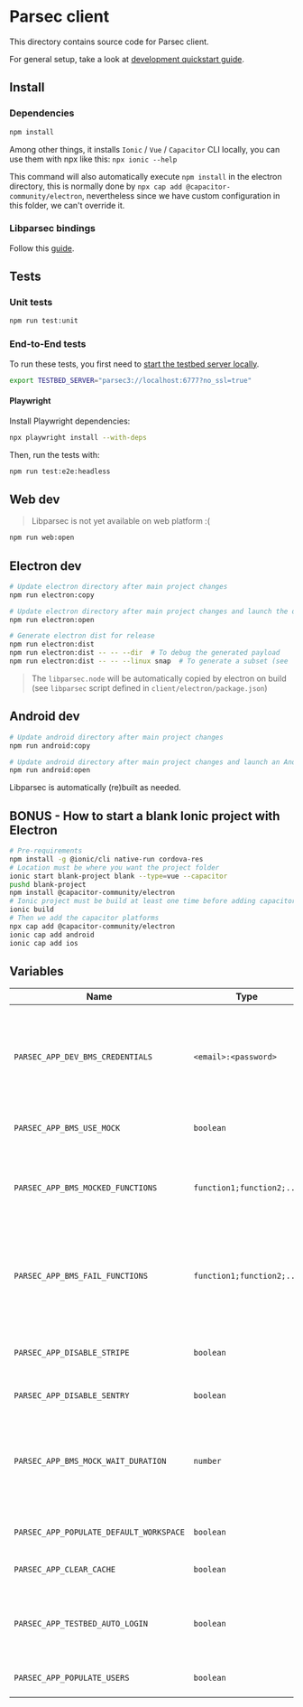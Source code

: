 # Parsec client

This directory contains source code for Parsec client.

For general setup, take a look at [development quickstart guide](../docs/development/README.md#Hacking-the-clients).

## Install

### Dependencies

```bash
npm install
```

Among other things, it installs `Ionic` / `Vue` / `Capacitor` CLI locally, you can use them with npx like this: `npx ionic --help`

This command will also automatically execute `npm install` in the electron directory, this is normally done by `npx cap add @capacitor-community/electron`, nevertheless since we have custom configuration in this folder, we can't override it.

### Libparsec bindings

Follow this [guide](../bindings/README.md).

## Tests

### Unit tests

```bash
npm run test:unit
```

### End-to-End tests

To run these tests, you first need to [start the testbed server locally](../docs/development/README.md#starting-the-testbed-server).

```bash
export TESTBED_SERVER="parsec3://localhost:6777?no_ssl=true"
```

#### Playwright

Install Playwright dependencies:

```bash
npx playwright install --with-deps
```

Then, run the tests with:

```bash
npm run test:e2e:headless
```

## Web dev

> Libparsec is not yet available on web platform :(

```bash
npm run web:open
```

## Electron dev

```bash
# Update electron directory after main project changes
npm run electron:copy

# Update electron directory after main project changes and launch the desktop app
npm run electron:open

# Generate electron dist for release
npm run electron:dist
npm run electron:dist -- -- --dir  # To debug the generated payload
npm run electron:dist -- -- --linux snap  # To generate a subset (see `npx electron-builder build --help`)
```

> The `libparsec.node` will be automatically copied by electron on build (see
> `libparsec` script defined in `client/electron/package.json`)

## Android dev

```bash
# Update android directory after main project changes
npm run android:copy

# Update android directory after main project changes and launch an Android Studio project
npm run android:open
```

Libparsec is automatically (re)built as needed.

<!-- TODO: iOS platform not yet available
## iOS dev

```bash
# In /client
# Update iOS folder after main project changes
npm run ios:copy
# ----
# Update iOS folder after main project changes and launch a XCode project
npm run ios:open
``` -->

## BONUS - How to start a blank Ionic project with Electron

```bash
# Pre-requirements
npm install -g @ionic/cli native-run cordova-res
# Location must be where you want the project folder
ionic start blank-project blank --type=vue --capacitor
pushd blank-project
npm install @capacitor-community/electron
# Ionic project must be build at least one time before adding capacitor plugins
ionic build
# Then we add the capacitor platforms
npx cap add @capacitor-community/electron
ionic cap add android
ionic cap add ios
```

## Variables

| Name                                    | Type                      | Description                                                                             | Remark                                                                                          |
| --------------------------------------- | ------------------------- | --------------------------------------------------------------------------------------- | ----------------------------------------------------------------------------------------------- |
| `PARSEC_APP_DEV_BMS_CREDENTIALS`        | `<email>:<password>`      | Used as default login credentials for the BMS                                           | Only for development purposes! Avoid using `:` in your password as it will mess up the parsing. |
| `PARSEC_APP_BMS_USE_MOCK`               | `boolean`                 | Used to mock calls to the BMS                                                           | Only for development purposes!                                                                  |
| `PARSEC_APP_BMS_MOCKED_FUNCTIONS `      | `function1;function2;...` | Comma-separated list of functions from the BMS API to mock                              | Only for development purposes!                                                                  |
| `PARSEC_APP_BMS_FAIL_FUNCTIONS `        | `function1;function2;...` | Comma-separated list of functions from the BMS API that should fail if mocked           | Only for development purposes!                                                                  |
| `PARSEC_APP_DISABLE_STRIPE`             | `boolean`                 | Disable Stripe and hide the customer area                                               |                                                                                                 |
| `PARSEC_APP_DISABLE_SENTRY`             | `boolean`                 | Disable Sentry                                                                          |                                                                                                 |
| `PARSEC_APP_BMS_MOCK_WAIT_DURATION`     | `number`                  | How much time mocked BMS functions should take, to simulate network and server slowness | Only for development purposes!                                                                  |
| `PARSEC_APP_POPULATE_DEFAULT_WORKSPACE` | `boolean`                 | Adds files to the default workspace                                                     | Only for development purposes!                                                                  |
| `PARSEC_APP_CLEAR_CACHE`                | `boolean`                 | Clear the cache                                                                         | Only for development purposes!                                                                  |
| `PARSEC_APP_TESTBED_AUTO_LOGIN`         | `boolean`                 | Logins automatically to the first device if set and if using the testbed                | Only for development purposes                                                                   |
| `PARSEC_APP_POPULATE_USERS`             | `boolean`                 | Adds users to the default organization                                                  | Only for development purposes!                                                                  |
